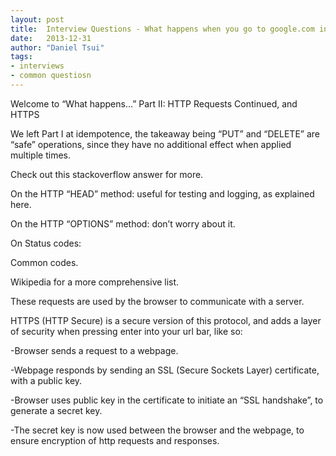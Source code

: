 ```yaml
---
layout: post
title:  Interview Questions - What happens when you go to google.com in your browser? (Part II)
date:   2013-12-31
author: "Daniel Tsui"
tags:
- interviews
- common questiosn
---
```


Welcome to “What happens…” Part II: HTTP Requests Continued, and HTTPS

We left Part I at idempotence,  the takeaway being “PUT” and “DELETE” are “safe” operations, since they have no additional effect when applied multiple times.

Check out this stackoverflow answer for more.

On the HTTP “HEAD” method: useful for testing and logging, as explained here.

On the HTTP “OPTIONS” method: don’t worry about it.

On Status codes:

Common codes.

Wikipedia for a more comprehensive list.

These requests are used by the browser to communicate with a server.

HTTPS (HTTP Secure) is a secure version of this protocol, and adds a layer of security when pressing enter into your url bar, like so:

-Browser sends a request to a webpage.

-Webpage responds by sending an SSL (Secure Sockets Layer) certificate, with a public key.

-Browser uses public key in the certificate to initiate an “SSL handshake”, to generate a secret key.

-The secret key is now used between the browser and the webpage, to ensure encryption of http requests and responses.
